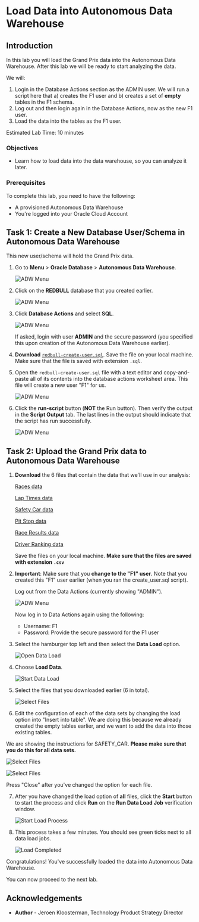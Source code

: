 # Load Data into Autonomous Data Warehouse

<!--![Banner](images/banner.png)-->

## Introduction
In this lab you will load the Grand Prix data into the Autonomous Data Warehouse. After this lab we will be ready to start analyzing the data.

We will:
1. Login in the Database Actions section as the ADMIN user. We will run a script here that a) creates the F1 user and b) creates a set of **empty** tables in the F1 schema.
2. Log out and then login again in the Database Actions, now as the new F1 user.
3. Load the data into the tables as the F1 user.

Estimated Lab Time: 10 minutes

### Objectives
- Learn how to load data into the data warehouse, so you can analyze it later.

### Prerequisites
To complete this lab, you need to have the following:
- A provisioned Autonomous Data Warehouse
- You're logged into your Oracle Cloud Account

## **Task 1**: Create a New Database User/Schema in Autonomous Data Warehouse

This new user/schema will hold the Grand Prix data.

1. Go to **Menu** > **Oracle Database** > **Autonomous Data Warehouse**.

   ![ADW Menu](images/adw-menu.png)

2. Click on the **REDBULL** database that you created earlier.

   ![ADW Menu](images/open-redbull2.png)

3. Click **Database Actions** and select **SQL**.


   ![ADW Menu](images/open-database-actions.png)

   If asked, login with user **ADMIN** and the secure password (you specified this upon creation of the Autonomous Data Warehouse earlier).


4. **Download** <a href="https://objectstorage.eu-frankfurt-1.oraclecloud.com/p/cEbDpmx0Imy3-L8SYZK4BQNnVLGVhkN_iJyQyjGc2So4qNse69_dSB513EzX_Hzu/n/fruktknlrefu/b/workshop-redbull-analytics/o/redbull-create-user.sql" target="\_blank">`redbull-create-user.sql`</a>. Save the file on your local machine. Make sure that the file is saved with extension `.sql`.

5. Open the `redbull-create-user.sql` file with a text editor and copy-and-paste all of its contents into the database actions worksheet area. This file will create a new user "F1" for us.

    ![ADW Menu](images/copy-paste.png)

6. Click the **run-script** button (**NOT** the Run button). Then verify the output in the **Script Output** tab. The last lines in the output should indicate that the script has run successfully.

    ![ADW Menu](images/run-script.png)

## **Task 2**: Upload the Grand Prix data to Autonomous Data Warehouse

1. **Download** the 6 files that contain the data that we'll use in our analysis:

   <a href="https://objectstorage.eu-frankfurt-1.oraclecloud.com/p/dx3YybE7Ax5bQWGnbnO-ke42vjb4s9qnaHPoEFPNmDwp5u-nMf-lDTWWfhUmrkNK/n/fruktknlrefu/b/workshop-redbull-analytics/o/RACES.csv" target="\_blank">Races data</a>

   <a href="https://objectstorage.eu-frankfurt-1.oraclecloud.com/p/M8g8i7K4yo6DSiv9mXN_jVtLIJZSGB4lmEhYZ0mfX9DuwJKAGMafM8XGzw5kIKXn/n/fruktknlrefu/b/workshop-redbull-analytics/o/LAP_TIMES.csv" target="\_blank">Lap Times data</a>

   <a href="https://objectstorage.eu-frankfurt-1.oraclecloud.com/p/PlYaI3Fp8SLzYwA_31L2Zj5_3aam_YbMRoIk4C1FEvhgqruQfa76pFyZwM4l2lyx/n/fruktknlrefu/b/workshop-redbull-analytics/o/SAFETY_CAR.csv" target="\_blank">Safety Car data</a>

   <a href="https://objectstorage.eu-frankfurt-1.oraclecloud.com/p/OIUA5aX1tAkmoWpDty8VzBlKxm_TJDY8Sm12K2BbG1palHy5dnXPkfbNB2m0ZVDU/n/fruktknlrefu/b/workshop-redbull-analytics/o/PIT_STOPS.csv" target="\_blank">Pit Stop data</a>

   <a href="https://objectstorage.eu-frankfurt-1.oraclecloud.com/p/5ijlW0pUZ2yr4wbs_NICe73AemtiCl_iI2fTKr85-vDkirQZs1MAwhpzYIH_w1dZ/n/fruktknlrefu/b/workshop-redbull-analytics/o/RESULTS.csv" target="\_blank">Race Results data</a>

   <a href="https://objectstorage.eu-frankfurt-1.oraclecloud.com/p/LC9WxthFNE_v46C40Wccor1Z9Qw1toNRagnqb4jPMhh3IVk0PbLSN1si5k5sphUk/n/fruktknlrefu/b/workshop-redbull-analytics/o/DRIVER_STANDINGS.csv" target="\_blank">Driver Ranking data</a>

   Save the files on your local machine. **Make sure that the files are saved with extension `.csv`**

2. **Important**: Make sure that you **change to the "F1" user**. Note that you created this "F1" user earlier (when you ran the create_user.sql script).

   Log out from the Data Actions (currently showing "ADMIN").

   ![ADW Menu](images/signoutadmin.png)

   Now log in to Data Actions again using the following:

   - Username: F1
   - Password: Provide the secure password for the F1 user

3. Select the hamburger top left and then select the **Data Load** option.

   ![Open Data Load](images/open-data-load.png)

4. Choose **Load Data**.

    ![Start Data Load](images/start-data-load.png)

5. Select the files that you downloaded earlier (6 in total).

    ![Select Files](images/select-files.png)

6. Edit the configuration of each of the data sets by changing the load option into "Insert into table". We are doing this because we already created the empty tables earlier, and we want to add the data into those existing tables.

  We are showing the instructions for SAFETY_CAR. **Please make sure that you do this for all data sets.**

   ![Select Files](images/edit-safety-car.png)

   ![Select Files](images/change-option1.png)

   Press "Close" after you've changed the option for each file.

7. After you have changed the load option of **all** files, click the **Start** button to start the process and click **Run** on the **Run Data Load Job** verification window.

    ![Start Load Process](images/load-data.png)

8. This process takes a few minutes. You should see  green ticks next to all data load jobs.

    ![Load Completed](images/load-completed.png)

Congratulations! You've successfully loaded the data into Autonomous Data Warehouse.

You can now proceed to the next lab.

## **Acknowledgements**

- **Author** - Jeroen Kloosterman, Technology Product Strategy Director
